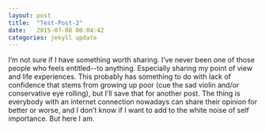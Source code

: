 ```yaml
---
layout: post
title:  "Test-Post-2"
date:   2015-07-08 00:04:42
categories: jekyll update
---
```


I’m not sure if I have something worth sharing. I’ve never been one of those people who feels entitled--to anything. Especially sharing my point of view and life experiences. This probably has something to do with lack of confidence that stems from growing up poor (cue the sad violin and/or conservative eye rolling), but I’ll save that for another post. The thing is everybody with an internet connection nowadays can share their opinion for better or worse, and I don’t know if I want to add to the white noise of self importance. But here I am.
